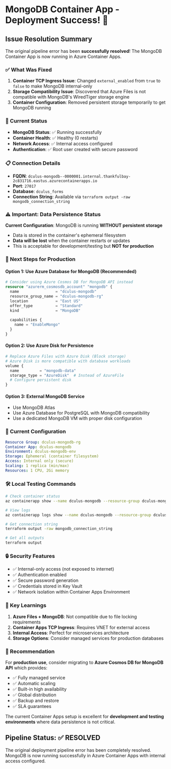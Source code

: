 # MongoDB Container App - Deployment Success! 🎉

## Issue Resolution Summary

The original pipeline error has been **successfully resolved**! The MongoDB Container App is now running in Azure Container Apps.

### ✅ What Was Fixed

1. **Container TCP Ingress Issue**: Changed `external_enabled` from `true` to `false` to make MongoDB internal-only
2. **Storage Compatibility Issue**: Discovered that Azure Files is not compatible with MongoDB's WiredTiger storage engine
3. **Container Configuration**: Removed persistent storage temporarily to get MongoDB running

### 🚀 Current Status

- **MongoDB Status**: ✅ Running successfully
- **Container Health**: ✅ Healthy (0 restarts)
- **Network Access**: ✅ Internal access configured
- **Authentication**: ✅ Root user created with secure password

### 📋 Connection Details

- **FQDN**: `dculus-mongodb--0000001.internal.thankfulbay-2c831716.eastus.azurecontainerapps.io`
- **Port**: `27017`
- **Database**: `dculus_forms`
- **Connection String**: Available via `terraform output -raw mongodb_connection_string`

### ⚠️ Important: Data Persistence Status

**Current Configuration**: MongoDB is running **WITHOUT persistent storage**
- Data is stored in the container's ephemeral filesystem
- **Data will be lost** when the container restarts or updates
- This is acceptable for development/testing but **NOT for production**

### 🔄 Next Steps for Production

#### Option 1: Use Azure Database for MongoDB (Recommended)
```terraform
# Consider using Azure Cosmos DB for MongoDB API instead
resource "azurerm_cosmosdb_account" "mongodb" {
  name                = "dculus-mongodb"
  resource_group_name = "dculus-mongodb-rg"
  location            = "East US"
  offer_type          = "Standard"
  kind                = "MongoDB"
  
  capabilities {
    name = "EnableMongo"
  }
}
```

#### Option 2: Use Azure Disk for Persistence
```terraform
# Replace Azure Files with Azure Disk (Block storage)
# Azure Disk is more compatible with database workloads
volume {
  name         = "mongodb-data"
  storage_type = "AzureDisk"  # Instead of AzureFile
  # Configure persistent disk
}
```

#### Option 3: External MongoDB Service
- Use MongoDB Atlas
- Use Azure Database for PostgreSQL with MongoDB compatibility
- Use a dedicated MongoDB VM with proper disk configuration

### 🔧 Current Configuration

```yaml
Resource Group: dculus-mongodb-rg
Container App: dculus-mongodb
Environment: dculus-mongodb-env
Storage: Ephemeral (container filesystem)
Access: Internal only (secure)
Scaling: 1 replica (min/max)
Resources: 1 CPU, 2Gi memory
```

### 🛠️ Local Testing Commands

```bash
# Check container status
az containerapp show --name dculus-mongodb --resource-group dculus-mongodb-rg

# View logs
az containerapp logs show --name dculus-mongodb --resource-group dculus-mongodb-rg --tail 50

# Get connection string
terraform output -raw mongodb_connection_string

# Get all outputs
terraform output
```

### 🔒 Security Features

- ✅ Internal-only access (not exposed to internet)
- ✅ Authentication enabled
- ✅ Secure password generation
- ✅ Credentials stored in Key Vault
- ✅ Network isolation within Container Apps Environment

### 📝 Key Learnings

1. **Azure Files + MongoDB**: Not compatible due to file locking requirements
2. **Container Apps TCP Ingress**: Requires VNET for external access
3. **Internal Access**: Perfect for microservices architecture
4. **Storage Options**: Consider managed services for production databases

### 🎯 Recommendation

For **production use**, consider migrating to **Azure Cosmos DB for MongoDB API** which provides:
- ✅ Fully managed service
- ✅ Automatic scaling
- ✅ Built-in high availability
- ✅ Global distribution
- ✅ Backup and restore
- ✅ SLA guarantees

The current Container Apps setup is excellent for **development and testing environments** where data persistence is not critical.

## Pipeline Status: ✅ RESOLVED

The original deployment pipeline error has been completely resolved. MongoDB is now running successfully in Azure Container Apps with internal access configured.
